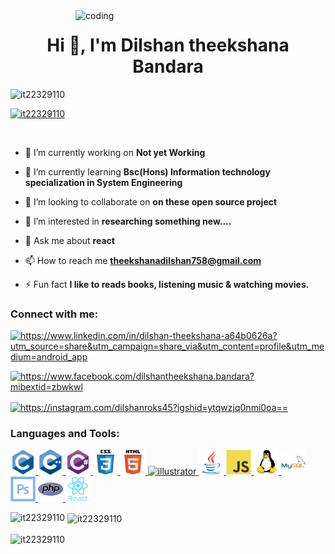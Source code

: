 <img align="right" alt="coding" width="400" src="https://www.google.com/search?q=animated+coding+gif&tbm=isch&ved=2ahUKEwis1tru3KmCAxUe5TgGHZgkCaoQ2-cCegQIABAA&oq=animated+coding+gif&gs_lcp=CgNpbWcQAzIHCAAQExCABDIHCAAQExCABDIICAAQCBAeEBMyCAgAEAgQHhATOgQIIxAnOgYIABAIEB46CAgAEAcQHhATOgYIABAHEB46CAgAEAgQBxAeUK0FWPQYYKwiaABwAHgAgAHsAYgBsQ2SAQUwLjYuM5gBAKABAaoBC2d3cy13aXotaW1nwAEB&sclient=img&ei=zuVFZay3MJ7K4-EPmMmk0Ao&bih=695&biw=1536#imgrc=sMOt159SKGCrJM">
<h1 align="center">Hi 👋, I'm Dilshan theekshana Bandara</h1>
<p align="left"> <img src="https://komarev.com/ghpvc/?username=it22329110&label=Profile%20views&color=0e75b6&style=flat" alt="it22329110" /> </p>

<p align="left"> <a href="https://github.com/ryo-ma/github-profile-trophy"><img src="https://github-profile-trophy.vercel.app/?username=it22329110" alt="it22329110" /></a> </p>

<p align="left"> <a href="https://twitter.com/" target="blank"><img src="https://img.shields.io/twitter/follow/?logo=twitter&style=for-the-badge" alt="" /></a> </p>

- 🔭 I’m currently working on **Not yet Working**

- 🌱 I’m currently learning **Bsc(Hons) Information technology specialization in System Engineering**

- 👯 I’m looking to collaborate on **on these open source project**

- 🤝 I’m interested in **researching something new....**

- 💬 Ask me about **react**

- 📫 How to reach me **theekshanadilshan758@gmail.com**

- ⚡ Fun fact **I like to reads books, listening music & watching movies.**

<h3 align="left">Connect with me:</h3>
<p align="left">
<a href="https://linkedin.com/in/https://www.linkedin.com/in/dilshan-theekshana-a64b0626a?utm_source=share&utm_campaign=share_via&utm_content=profile&utm_medium=android_app" target="blank"><img align="center" src="https://raw.githubusercontent.com/rahuldkjain/github-profile-readme-generator/master/src/images/icons/Social/linked-in-alt.svg" alt="https://www.linkedin.com/in/dilshan-theekshana-a64b0626a?utm_source=share&utm_campaign=share_via&utm_content=profile&utm_medium=android_app" height="30" width="40" /></a>
  
<a href="https://fb.com/https://www.facebook.com/dilshantheekshana.bandara?mibextid=zbwkwl" target="blank"><img align="center" src="https://raw.githubusercontent.com/rahuldkjain/github-profile-readme-generator/master/src/images/icons/Social/facebook.svg" alt="https://www.facebook.com/dilshantheekshana.bandara?mibextid=zbwkwl" height="30" width="40" /></a>

<a href="https://instagram.com/https://instagram.com/dilshanroks45?igshid=ytqwzjq0nmi0oa==" target="blank"><img align="center" src="https://raw.githubusercontent.com/rahuldkjain/github-profile-readme-generator/master/src/images/icons/Social/instagram.svg" alt="https://instagram.com/dilshanroks45?igshid=ytqwzjq0nmi0oa==" height="30" width="40" /></a>

</p>

<h3 align="left">Languages and Tools:</h3>
<p align="left"> 
  <a href="https://www.cprogramming.com/" target="_blank" rel="noreferrer"> <img src="https://raw.githubusercontent.com/devicons/devicon/master/icons/c/c-original.svg" alt="c" width="40" height="40"/> </a>
  <a href="https://www.w3schools.com/cpp/" target="_blank" rel="noreferrer"> <img src="https://raw.githubusercontent.com/devicons/devicon/master/icons/cplusplus/cplusplus-original.svg" alt="cplusplus" width="40" height="40"/> </a> <a href="https://www.w3schools.com/cs/" target="_blank" rel="noreferrer"> <img src="https://raw.githubusercontent.com/devicons/devicon/master/icons/csharp/csharp-original.svg" alt="csharp" width="40" height="40"/> </a> <a href="https://www.w3schools.com/css/" target="_blank" rel="noreferrer"> <img src="https://raw.githubusercontent.com/devicons/devicon/master/icons/css3/css3-original-wordmark.svg" alt="css3" width="40" height="40"/> </a> <a href="https://www.w3.org/html/" target="_blank" rel="noreferrer"> <img src="https://raw.githubusercontent.com/devicons/devicon/master/icons/html5/html5-original-wordmark.svg" alt="html5" width="40" height="40"/> </a> <a href="https://www.adobe.com/in/products/illustrator.html" target="_blank" rel="noreferrer"> <img src="https://www.vectorlogo.zone/logos/adobe_illustrator/adobe_illustrator-icon.svg" alt="illustrator" width="40" height="40"/> </a> <a href="https://www.java.com" target="_blank" rel="noreferrer"> <img src="https://raw.githubusercontent.com/devicons/devicon/master/icons/java/java-original.svg" alt="java" width="40" height="40"/> </a> <a href="https://developer.mozilla.org/en-US/docs/Web/JavaScript" target="_blank" rel="noreferrer"> <img src="https://raw.githubusercontent.com/devicons/devicon/master/icons/javascript/javascript-original.svg" alt="javascript" width="40" height="40"/> </a> <a href="https://www.linux.org/" target="_blank" rel="noreferrer"> <img src="https://raw.githubusercontent.com/devicons/devicon/master/icons/linux/linux-original.svg" alt="linux" width="40" height="40"/> </a> <a href="https://www.mysql.com/" target="_blank" rel="noreferrer"> <img src="https://raw.githubusercontent.com/devicons/devicon/master/icons/mysql/mysql-original-wordmark.svg" alt="mysql" width="40" height="40"/> </a> <a href="https://www.photoshop.com/en" target="_blank" rel="noreferrer"> <img src="https://raw.githubusercontent.com/devicons/devicon/master/icons/photoshop/photoshop-line.svg" alt="photoshop" width="40" height="40"/> </a> <a href="https://www.php.net" target="_blank" rel="noreferrer"> <img src="https://raw.githubusercontent.com/devicons/devicon/master/icons/php/php-original.svg" alt="php" width="40" height="40"/> </a> <a href="https://reactjs.org/" target="_blank" rel="noreferrer"> <img src="https://raw.githubusercontent.com/devicons/devicon/master/icons/react/react-original-wordmark.svg" alt="react" width="40" height="40"/> </a> </p>

<p><img align="left" src="https://github-readme-stats.vercel.app/api/top-langs?username=it22329110&show_icons=true&locale=en&layout=compact" alt="it22329110" /></p>

<p>&nbsp;<img align="center" src="https://github-readme-stats.vercel.app/api?username=it22329110&show_icons=true&locale=en" alt="it22329110" /></p>

<p><img align="center" src="https://github-readme-streak-stats.herokuapp.com/?user=it22329110&" alt="it22329110" /></p>

